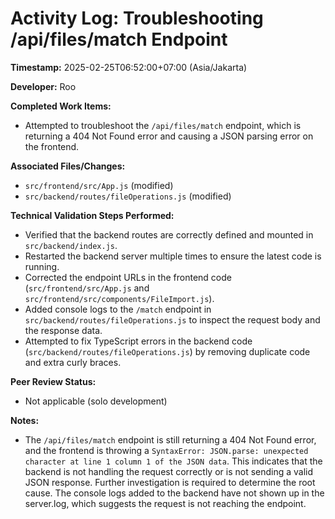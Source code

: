 # Activity Log: Troubleshooting /api/files/match Endpoint

**Timestamp:** 2025-02-25T06:52:00+07:00 (Asia/Jakarta)

**Developer:** Roo

**Completed Work Items:**

*   Attempted to troubleshoot the `/api/files/match` endpoint, which is returning a 404 Not Found error and causing a JSON parsing error on the frontend.

**Associated Files/Changes:**

*   `src/frontend/src/App.js` (modified)
*   `src/backend/routes/fileOperations.js` (modified)

**Technical Validation Steps Performed:**

*   Verified that the backend routes are correctly defined and mounted in `src/backend/index.js`.
*   Restarted the backend server multiple times to ensure the latest code is running.
*   Corrected the endpoint URLs in the frontend code (`src/frontend/src/App.js` and `src/frontend/src/components/FileImport.js`).
*   Added console logs to the `/match` endpoint in `src/backend/routes/fileOperations.js` to inspect the request body and the response data.
*   Attempted to fix TypeScript errors in the backend code (`src/backend/routes/fileOperations.js`) by removing duplicate code and extra curly braces.

**Peer Review Status:**

*   Not applicable (solo development)

**Notes:**

*   The `/api/files/match` endpoint is still returning a 404 Not Found error, and the frontend is throwing a `SyntaxError: JSON.parse: unexpected character at line 1 column 1 of the JSON data`. This indicates that the backend is not handling the request correctly or is not sending a valid JSON response. Further investigation is required to determine the root cause. The console logs added to the backend have not shown up in the server.log, which suggests the request is not reaching the endpoint.